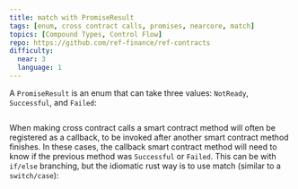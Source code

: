 ```yaml
---
title: match with PromiseResult
tags: [enum, cross contract calls, promises, nearcore, match]
topics: [Compound Types, Control Flow]
repo: https://github.com/ref-finance/ref-contracts
difficulty:
  near: 3
  language: 1
---
```


A `PromiseResult` is an enum that can take three values: `NotReady`, `Successful`, and `Failed`:

```https://github.com/near/nearcore/blob/354c7a5d24a2fc793573b690852359818860879d/runtime/near-vm-logic/src/types.rs#L34-L43
```

When making cross contract calls a smart contract method will often be registered as a callback, to be invoked after another smart contract method finishes. In these cases, the callback smart contract method will need to know if the previous method was `Successful` or `Failed`. This can be with `if/else` branching, but the idiomatic rust way is to use match (similar to a `switch/case`):

```https://github.com/ref-finance/ref-contracts/blob/2be596669c364265a0c0ec39b67e6c5cc1051fbb/ref-exchange/src/multi_fungible_token.rs#L191-L201
```
